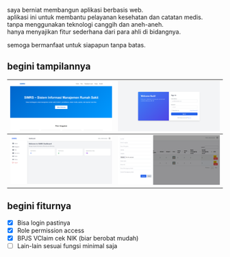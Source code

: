 <!-- pokoknya begini deh -->
saya berniat membangun aplikasi berbasis web. <br>
aplikasi ini untuk membantu pelayanan kesehatan dan catatan medis. <br>
tanpa menggunakan teknologi canggih dan aneh-aneh. <br>
hanya menyajikan fitur sederhana dari para ahli di bidangnya. <br>

semoga bermanfaat untuk siapapun tanpa batas.

## begini tampilannya
| ![welcome](preview/1.welcome.png)    | ![welcome](preview/2.login.png)      |
|--------------------------------------|--------------------------------------|
| ![welcome](preview/3.dasbor.png)     | ![welcome](preview/4.masterdata.png) |

## begini fiturnya
- [x] Bisa login pastinya
- [x] Role permission access
- [x] BPJS VClaim cek NIK (biar berobat mudah)
- [ ] Lain-lain sesuai fungsi minimal saja